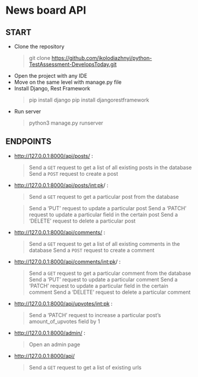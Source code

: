 News board API
====================

START
------------

- Clone the repository
	> git clone https://github.com/ikolodiazhnyi/python-TestAssessment-DevelopsToday.git
- Open the project with any IDE
- Move on the same level with manage.py file
- Install Django, Rest Framework
	> pip install django
	> pip install djangorestframework
- Run server
	> python3 manage.py runserver

ENDPOINTS
--------------

- http://127.0.0.1:8000/api/posts/ :
    > Send a `GET` request to get a list of all existing posts in the database
	> Send a `POST` request to create a post

- http://127.0.0.1:8000/api/posts/<int:pk>/ :
    > Send a `GET` request to get a particular post from the database
    
    > Send a ‘PUT’ request to update a particular post
	> Send a ‘PATCH’ request to update a particular field in the certain post
	> Send a ‘DELETE’ request to delete a particular post

- http://127.0.0.1:8000/api/comments/ :
    > Send a `GET` request to get a list of all existing comments in the database
	> Send a `POST` request to create a comment

- http://127.0.0.1:8000/api/comments/<int:pk>/ :
    > Send a `GET` request to get a particular comment from the database
	> Send a ‘PUT’ request to update a particular comment
	> Send a ‘PATCH’ request to update a particular field in the certain comment
	> Send a ‘DELETE’ request to delete a particular comment

- http://127.0.0.1:8000/api/upvotes/<int:pk> :
	> Send a ‘PATCH’ request to increase a particular post’s amount_of_upvotes field by 1

- http://127.0.0.1:8000/admin/ :
	> Open an admin page

- http://127.0.0.1:8000/api/
	> Send a `GET` request to get a list of existing urls

